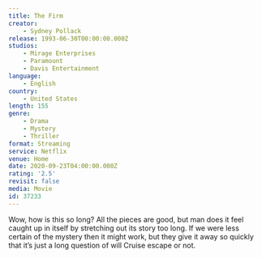 ```yaml
---
title: The Firm
creator:
    - Sydney Pollack
release: 1993-06-30T00:00:00.000Z
studios:
    - Mirage Enterprises
    - Paramount
    - Davis Entertainment
language:
    - English
country:
    - United States
length: 155
genre:
    - Drama
    - Mystery
    - Thriller
format: Streaming
service: Netflix
venue: Home
date: 2020-09-23T04:00:00.000Z
rating: '2.5'
revisit: false
media: Movie
id: 37233
---
```


Wow, how is this so long? All the pieces are good, but man does it feel caught up in itself by stretching out its story too long. If we were less certain of the mystery then it might work, but they give it away so quickly that it’s just a long question of will Cruise escape or not.
